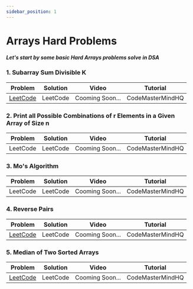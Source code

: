 ```yaml
---
sidebar_position: 1
---
```


# Arrays Hard Problems

***Let's start by some basic Hard Arrays problems solve in DSA***

### 1. Subarray Sum Divisible K

   | Problem | Solution |Video |Tutorial |
   |:-------:|:--------:|:--------:|:--------:|
   | [LeetCode](https://leetcode.com/problems/subarray-sums-divisible-by-k/) |LeetCode |Cooming Soon... | CodeMasterMindHQ|


### 2. Print all Possible Combinations of r Elements in a Given Array of Size n

   | Problem | Solution |Video |Tutorial |
   |:-------:|:--------:|:--------:|:--------:|
   | LeetCode |LeetCode |Cooming Soon... | CodeMasterMindHQ|


### 3. Mo's Algorithm

   | Problem | Solution |Video |Tutorial |
   |:-------:|:--------:|:--------:|:--------:|
   | LeetCode |LeetCode |Cooming Soon... | CodeMasterMindHQ|


### 4. Reverse Pairs

   | Problem | Solution |Video |Tutorial |
   |:-------:|:--------:|:--------:|:--------:|
   | [LeetCode](https://leetcode.com/problems/reverse-pairs/) |LeetCode |Cooming Soon... | CodeMasterMindHQ|


### 5. Median of Two Sorted Arrays

   | Problem | Solution |Video |Tutorial |
   |:-------:|:--------:|:--------:|:--------:|
   | [LeetCode](https://leetcode.com/problems/median-of-two-sorted-arrays/) |LeetCode |Cooming Soon... | CodeMasterMindHQ|



